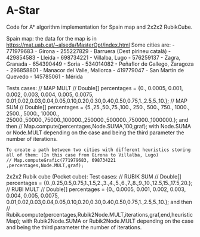 # A-Star
Code for A* algorithm implementation for Spain map and 2x2x2 RubikCube.

Spain map:
the data for the map is in https://mat.uab.cat/~alseda/MasterOpt/index.html
  Some cities are:
    - 771979683 - Girona
    - 255227829 - Barruera (Oest pirineu català)
    - 429854583 - Lleida
    - 698734221 - Villalba, Lugo
    - 576259137 - Zagra, Granada
    - 654390449 - Soria
    - 534014082 - Peñaflor de Gallego, Zaragoza
    - 296858801 - Manacor del Valle, Mallorca
    - 419779047 - San Martín de Quevedo
    - 145785061 - Mérida
    
  Tests cases:
    	// MAP MULT
        // Double[] percentages = {0., 0.0005, 0.001, 0.002, 0.003, 0.004, 0.005, 0.0075, 0.01,0.02,0.03,0.04,0.05,0.10,0.20,0.30,0.40,0.50,0.75,1.,2.5,5.,10.};
	// MAP SUM
        // Double[] percentages = {5.,25.,50.,75.,100., 250., 500., 750., 1000., 2500., 5000., 10000., 25000.,50000.,75000.,100000.,250000.,500000.,750000.,1000000.};
   	and then
        	// Map.compute(percentages,Node.SUMA,100,graf);
	with Node.SUMA or Node.MULT depending on the case and being the third parameter the number of iterations.
	
    To create a path between two cities with different heuristics storing all of them: (In this case from Girona to Villalba, Lugo)
   	// Map.computeGrafic(771979683, 698734221 ,percentages,Node.MULT,graf);
 

2x2x2 Rubik cube (Pocket cube):
  Test cases:
      // RUBIK SUM
      // Double[] percentages = {0.,0.25,0.5,0.75,1.,1.5,2.,3.,4.,5.,6.,7.,8.,9.,10.,12.5,15.,17.5,20.};
      // RUBI MULT
      // Double[] percentages = {0., 0.0005, 0.001, 0.002, 0.003, 0.004, 0.005, 0.0075, 0.01,0.02,0.03,0.04,0.05,0.10,0.20,0.30,0.40,0.50,0.75,1.,2.5,5.,10.};
	  and then
      // Rubik.compute(percentages,Rubik2Node.MULT,iterations,graf,end,heuristicMap);
    with Rubik2Node.SUMA or Rubik2Node.MULT depending on the case and being the third parameter the number of iterations.
    
 
 
